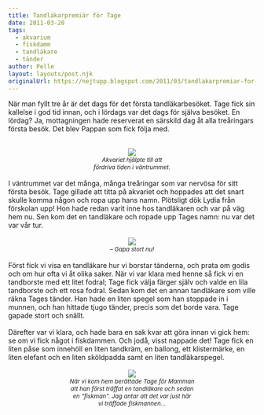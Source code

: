 ```yaml
---
title: Tandläkarpremiär för Tage
date: 2011-03-28
tags: 
  - akvarium
  - fiskdamm
  - tandläkare
  - tänder	
author: Pelle
layout: layouts/post.njk
originalUrl: https://nejtupp.blogspot.com/2011/03/tandlakarpremiar-for-tage.html
---
```


När man fyllt tre år är det dags för det första tandläkarbesöket. Tage fick sin kallelse i god tid innan, och i lördags var det dags för själva besöket. En lördag? Ja, mottagningen hade reserverat en särskild dag åt alla treåringars första besök. Det blev Pappan som fick följa med.<br><br><div style="text-align: center;"><img src="../../../../img/Tandla%25CC%2588karpremia%25CC%2588r-_MG_8221.jpg"><br><span style="font-size:85%;"><span style="font-style: italic;">Akvariet hjälpte till att<br>fördriva tiden i väntrummet.</span></span><br></div><br>I väntrummet var det många, många treåringar som var nervösa för sitt första besök. Tage gillade att titta på akvariet och hoppades att det snart skulle komma någon och ropa upp hans namn. Plötsligt dök Lydia från förskolan upp! Hon hade redan varit inne hos tandläkaren och var på väg hem nu. Sen kom det en tandläkare och ropade upp Tages namn: nu var det var vår tur.<br><br><div style="text-align: center;"><img src="../../../../img/Tandla%25CC%2588karpremia%25CC%2588r-_MG_8230.jpg"><br><span style="font-size:85%;"><span style="font-style: italic;">– Gapa stort nu!</span></span><br></div><br>Först fick vi visa en tandläkare hur vi borstar tänderna, och prata om godis och om hur ofta vi åt olika saker. När vi var klara med henne så fick vi en tandborste med ett litet fodral; Tage fick välja färger själv och valde en lila tandborste och ett rosa fodral. Sedan kom det en annan tandläkare som ville räkna Tages tänder. Han hade en liten spegel som han stoppade in i munnen, och han hittade tjugo tänder, precis som det borde vara. Tage gapade stort och snällt.<br><br>Därefter var vi klara, och hade bara en sak kvar att göra innan vi gick hem: se om vi fick något i fiskdammen. Och jodå, visst nappade det! Tage fick en liten påse som innehöll en liten tandkräm, en ballong, ett klistermärke, en liten elefant och en liten sköldpadda samt en liten tandläkarspegel.<br><br><div style="text-align: center;"><img src="../../../../img/Tandla%25CC%2588karpremia%25CC%2588r-_MG_8232.jpg"><br><span style="font-size:85%;"><span style="font-style: italic;">När vi kom hem berättade Tage för Mamman<br>att han först träffat en tandläkare och sedan<br>en "fiskman". Jag antar att det var just här<br>vi träffade fiskmannen...</span></span><br></div>
<!-- no comments on this post -->